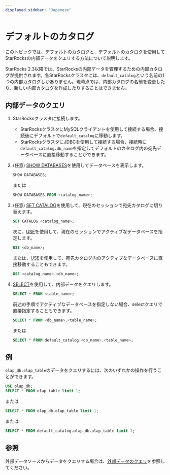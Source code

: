 ```yaml
---
displayed_sidebar: "Japanese"
---
```


# デフォルトのカタログ

このトピックでは、デフォルトのカタログと、デフォルトのカタログを使用してStarRocksの内部データをクエリする方法について説明します。

StarRocks 2.3以降では、StarRocksの内部データを管理するための内部カタログが提供されます。各StarRocksクラスタには、`default_catalog`という名前の1つの内部カタログしかありません。現時点では、内部カタログの名前を変更したり、新しい内部カタログを作成したりすることはできません。

## 内部データのクエリ

1. StarRocksクラスタに接続します。
   - StarRocksクラスタにMySQLクライアントを使用して接続する場合、接続後にデフォルトで`default_catalog`に移動します。
   - StarRocksクラスタにJDBCを使用して接続する場合、接続時に`default_catalog.db_name`を指定してデフォルトのカタログ内の宛先データベースに直接移動することができます。

2. (任意) [SHOW DATABASES](../../sql-reference/sql-statements/data-manipulation/SHOW_DATABASES.md)を使用してデータベースを表示します。

      ```SQL
      SHOW DATABASES;
      ```

      または

      ```SQL
      SHOW DATABASES FROM <catalog_name>;
      ```

3. (任意) [SET CATALOG](../../sql-reference/sql-statements/data-definition/SET_CATALOG.md)を使用して、現在のセッションで宛先カタログに切り替えます。

    ```SQL
    SET CATALOG <catalog_name>;
    ```

    次に、[USE](../../sql-reference/sql-statements/data-definition/USE.md)を使用して、現在のセッションでアクティブなデータベースを指定します。

    ```SQL
    USE <db_name>;
    ```

    または、[USE](../../sql-reference/sql-statements/data-definition/USE.md)を使用して、宛先カタログ内のアクティブなデータベースに直接移動することもできます。

    ```SQL
    USE <catalog_name>.<db_name>;
    ```

4. [SELECT](../../sql-reference/sql-statements/data-manipulation/SELECT.md)を使用して、内部データをクエリします。

      ```SQL
      SELECT * FROM <table_name>;
      ```

      前述の手順でアクティブなデータベースを指定しない場合、selectクエリで直接指定することもできます。

      ```SQL
      SELECT * FROM <db_name>.<table_name>;
      ```

      または

      ```SQL
      SELECT * FROM default_catalog.<db_name>.<table_name>;
      ```

## 例

`olap_db.olap_table`のデータをクエリするには、次のいずれかの操作を行うことができます。

```SQL
USE olap_db;
SELECT * FROM olap_table limit 1;
```

または

```SQL
SELECT * FROM olap_db.olap_table limit 1;     
```

または

```SQL
SELECT * FROM default_catalog.olap_db.olap_table limit 1;      
```

## 参照

外部データソースからデータをクエリする場合は、[外部データのクエリ](../catalog/query_external_data.md)を参照してください。